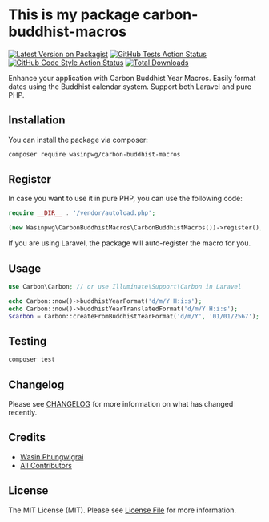 # This is my package carbon-buddhist-macros

[![Latest Version on Packagist](https://img.shields.io/packagist/v/plong-wasin/carbon-buddhist-macros.svg?style=flat-square)](https://packagist.org/packages/plong-wasin/carbon-buddhist-macros)
[![GitHub Tests Action Status](https://img.shields.io/github/actions/workflow/status/Plong-Wasin/carbon-buddhist-macros/run-tests.yml?branch=main&label=tests&style=flat-square)](https://github.com/Plong-Wasin/carbon-buddhist-macros/actions?query=workflow%3Arun-tests+branch%3Amain)
[![GitHub Code Style Action Status](https://img.shields.io/github/actions/workflow/status/Plong-Wasin/carbon-buddhist-macros/fix-php-code-style-issues.yml?branch=main&label=code%20style&style=flat-square)](https://github.com/Plong-Wasin/carbon-buddhist-macros/actions?query=workflow%3A"Fix+PHP+code+style+issues"+branch%3Amain)
[![Total Downloads](https://img.shields.io/packagist/dt/plong-wasin/carbon-buddhist-macros.svg?style=flat-square)](https://packagist.org/packages/plong-wasin/carbon-buddhist-macros)

Enhance your application with Carbon Buddhist Year Macros. Easily format dates using the Buddhist calendar system. Support both Laravel and pure PHP.

## Installation

You can install the package via composer:

```bash
composer require wasinpwg/carbon-buddhist-macros
```

## Register

In case you want to use it in pure PHP, you can use the following code:

```php
require __DIR__ . '/vendor/autoload.php';

(new Wasinpwg\CarbonBuddhistMacros\CarbonBuddhistMacros())->register();
```

If you are using Laravel, the package will auto-register the macro for you.

## Usage

```php
use Carbon\Carbon; // or use Illuminate\Support\Carbon in Laravel

echo Carbon::now()->buddhistYearFormat('d/m/Y H:i:s');
echo Carbon::now()->buddhistYearTranslatedFormat('d/m/Y H:i:s');
$carbon = Carbon::createFromBuddhistYearFormat('d/m/Y', '01/01/2567');
```

## Testing

```bash
composer test
```

## Changelog

Please see [CHANGELOG](CHANGELOG.md) for more information on what has changed recently.

## Credits

- [Wasin Phungwigrai](https://github.com/Plong-Wasin)
- [All Contributors](../../contributors)

## License

The MIT License (MIT). Please see [License File](LICENSE.md) for more information.
